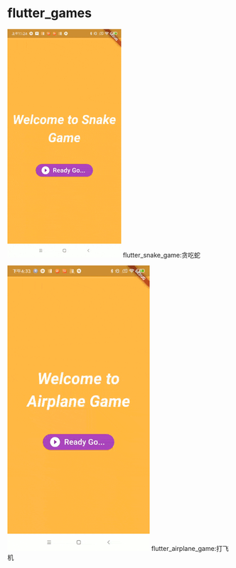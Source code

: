 # flutter_games


![demo png](snake.gif "snake")
flutter_snake_game:贪吃蛇


![demo png](airplane.gif "airplane")
flutter_airplane_game:打飞机